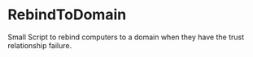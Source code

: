 # RebindToDomain
Small Script to rebind computers to a domain when they have the trust relationship failure.
